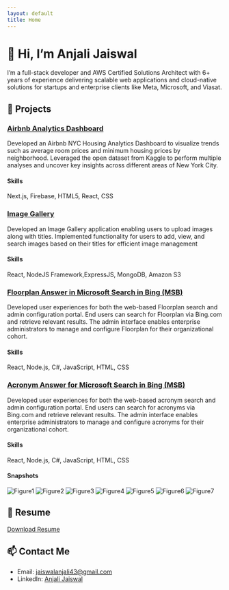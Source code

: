 ```yaml
---
layout: default
title: Home
---
```


# 👋 Hi, I’m Anjali Jaiswal

I’m a full-stack developer and AWS Certified Solutions Architect with 6+ years of experience delivering scalable web applications and cloud-native solutions for startups and enterprise clients like Meta, Microsoft, and Viasat.

## 🔧 Projects

### [Airbnb Analytics Dashboard](https://github.com/ajaisw13/airbnb_nyc_analytics)
Developed an Airbnb NYC Housing Analytics Dashboard to visualize trends such as average room prices and minimum housing prices by neighborhood. Leveraged the open dataset from Kaggle to perform multiple analyses and uncover key insights across different areas of New York City.

#### Skills
Next.js, Firebase, HTML5, React, CSS


### [Image Gallery](https://github.com/ajaisw13/Image-Gallery-fullstack)
Developed an Image Gallery application enabling users to upload images along with titles. Implemented functionality for users to add, view, and search images based on their titles for efficient image management

#### Skills
React, NodeJS Framework,ExpressJS, MongoDB, Amazon S3

### [Floorplan Answer in Microsoft Search in Bing (MSB)](https://learn.microsoft.com/en-us/microsoftsearch/manage-floorplans)
Developed user experiences for both the web-based Floorplan search and admin configuration portal. End users can search for Floorplan via Bing.com and retrieve relevant results. The admin interface enables enterprise administrators to manage and configure Floorplan for their organizational cohort.

#### Skills
React, Node.js, C#, JavaScript, HTML, CSS

### [Acronym Answer for Microsoft Search in Bing (MSB)](https://techcommunity.microsoft.com/blog/intelligentsearch_discoveryblog/introducing-acronym-answers-in-microsoft-search/1122809)
Developed user experiences for both the web-based acronym search and admin configuration portal. End users can search for acronyms via Bing.com and retrieve relevant results. The admin interface enables enterprise administrators to manage and configure acronyms for their organizational cohort.

#### Skills
React, Node.js, C#, JavaScript, HTML, CSS

#### Snapshots
![Figure1](/assets/Acronyms/Figure1.png)
![Figure2](/assets/Acronyms/Figure2.png)
![Figure3](/assets/Acronyms/Figure3.png)
![Figure4](/assets/Acronyms/Figure7.png)
![Figure5](/assets/Acronyms/Figure9.png)
![Figure6](/assets/Acronyms/Figure10.png)
![Figure7](/assets/Acronyms/Figure18.png)

## 💼 Resume

[Download Resume](resume.pdf)

## 📫 Contact Me

- Email: jaiswalanjali43@gmail.com
- LinkedIn: [Anjali Jaiswal](https://www.linkedin.com/in/anjali-jaiswal-4120a89a/)
